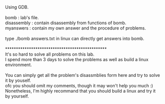 Using GDB.</br>
</br>
bomb : lab's file.</br>
disassembly : contain disassembly from functions of bomb.</br>
myanswers : contain my own answer and the procedure of problems.</br>
</br>
type ./bomb answers.txt in linux can directly get answers into bomb.</br>
</br>
***********************************************</br>
It's so hard to solve all problems on this lab.</br>
I spend more than 3 days to solve the problems as well as build a linux environment.</br>
</br>
You can simply get all the problem's disassmblies form here and try to solve it by youself.</br>
ofc you should omit my comments, though it may won't help you much :) </br>
Nonetheless, I'm highly recommand that you should build a linux and try it by yourself.</br>